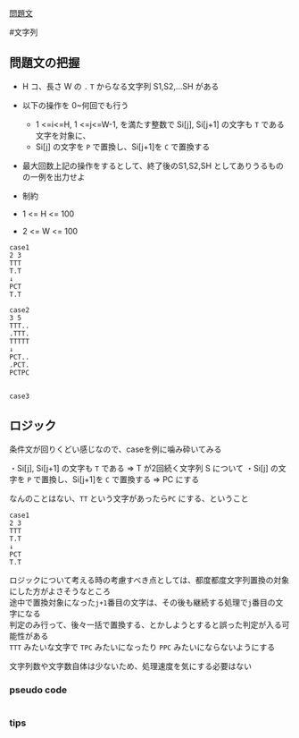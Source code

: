 [問題文]()

#文字列

## 問題文の把握

- H コ、長さ W の `.` `T` からなる文字列 S1,S2,...SH がある
- 以下の操作を 0~何回でも行う
  - 1 <=i<=H, 1 <=j<=W-1, を満たす整数で Si[j], Si[j+1] の文字も `T` である文字を対象に、
  - Si[j] の文字を `P` で置換し、Si[j+1]を `C` で置換する
- 最大回数上記の操作をするとして、終了後のS1,S2,SH としてありうるものの一例を出力せよ

- 制約
- 1 <= H <= 100
- 2 <= W <= 100

```
case1
2 3
TTT
T.T
↓
PCT
T.T

case2
3 5
TTT..
.TTT.
TTTTT
↓
PCT..
.PCT.
PCTPC


case3

```

## ロジック

条件文が回りくどい感じなので、caseを例に噛み砕いてみる

・Si[j], Si[j+1] の文字も `T` である => T が2回続く文字列 S について
・Si[j] の文字を `P` で置換し、Si[j+1]を `C` で置換する => PC にする

なんのことはない、`TT` という文字があったら`PC` にする、ということ

```
case1
2 3
TTT
T.T
↓
PCT
T.T
```

ロジックについて考える時の考慮すべき点としては、都度都度文字列置換の対象にした方がよさそうなところ  
途中で置換対象になった`j+1`番目の文字は、その後も継続する処理で`j`番目の文字になる  
判定のみ行って、後々一括で置換する、とかしようとすると誤った判定が入る可能性がある  
`TTT` みたいな文字で `TPC` みたいになったり `PPC` みたいにならないようにする

文字列数や文字数自体は少ないため、処理速度を気にする必要はない  

### pseudo code


```
```

### tips

